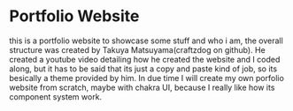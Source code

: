 # Portfolio Website
this is a portfolio website to showcase some stuff and who i am, the overall structure was created  by Takuya Matsuyama(craftzdog on github).
He created a youtube video detailing how he created the website and I coded along, but it has to be said that its just a copy and paste kind of job, so its besically a theme provided by him.
In due time I will create my own porfolio website from scratch, maybe with chakra UI, because I really like how its component system work.
